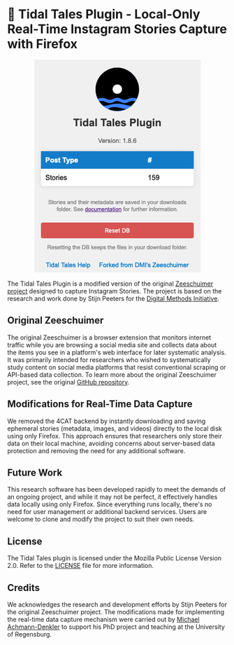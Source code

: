 # 💾 Tidal Tales Plugin - Local-Only Real-Time Instagram Stories Capture with Firefox

<p align="center"><img alt="A screenshot of Tidal Tales Plugin Pop Up" src="images/example_screenshot.png"></p>

The Tidal Tales Plugin is a modified version of the original [Zeeschuimer project](https://github.com/digitalmethodsinitiative/zeeschuimer) designed to capture Instagram Stories. The project is based on the research and work done by Stijn Peeters for the [Digital Methods Initiative](https://digitalmethods.net).

## Original Zeeschuimer

The original Zeeschuimer is a browser extension that monitors internet traffic while you are browsing a social media site and collects data about the items you see in a platform's web interface for later systematic analysis. It was primarily intended for researchers who wished to systematically study content on social media platforms that resist conventional scraping or API-based data collection. To learn more about the original Zeeschuimer project, see the original [GitHub repository](https://github.com/digitalmethodsinitiative/zeeschuimer).

## Modifications for Real-Time Data Capture

We removed the 4CAT backend by instantly downloading and saving ephemeral stories (metadata, images, and videos) directly to the local disk using only Firefox. This approach ensures that researchers only store their data on their local machine, avoiding concerns about server-based data protection and removing the need for any additional software.

## Future Work

This research software has been developed rapidly to meet the demands of an ongoing project, and while it may not be perfect, it effectively handles data locally using only Firefox. Since everything runs locally, there's no need for user management or additional backend services. Users are welcome to clone and modify the project to suit their own needs.

## License

The Tidal Tales plugin is licensed under the Mozilla Public License Version 2.0. Refer to the [LICENSE](LICENSE) file for more information.

## Credits

We acknowledges the research and development efforts by Stijn Peeters for the original Zeeschuimer project. The modifications made for implementing the real-time data capture mechanism were carried out by [Michael Achmann-Denkler](https://go.ur.de/michael-achmann) to support his PhD project and teaching at the University of Regensburg.